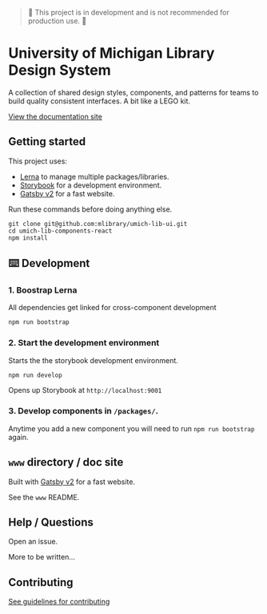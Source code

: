 > 🚧 This project is in development and is not recommended for production use. 🚧

# University of Michigan Library Design System

A collection of shared design styles, components, and patterns for teams to build quality consistent interfaces. A bit like a LEGO kit.

[View the documentation site](https://umich-lib-design-system-pmmhthnypk.now.sh/)

## Getting started

This project uses:
- [Lerna](https://lernajs.io/) to manage multiple packages/libraries.
- [Storybook](https://storybook.js.org/) for a development environment.
- [Gatsby v2](https://www.gatsbyjs.org/) for a fast website.

Run these commands before doing anything else.
```
git clone git@github.com:mlibrary/umich-lib-ui.git
cd umich-lib-components-react
npm install
```

## ⌨️ Development

### 1. Boostrap Lerna

All dependencies get linked for cross-component development
```sh
npm run bootstrap
```

### 2. Start the development environment

Starts the the storybook development environment. 
```sh
npm run develop
```
Opens up Storybook at `http://localhost:9001`

### 3. Develop components in `/packages/`.

Anytime you add a new component you will need to run `npm run bootstrap` again.

## `www` directory / doc site

Built with [Gatsby v2](https://www.gatsbyjs.org/) for a fast website.

See the `www` README.

## Help / Questions

Open an issue.

More to be written...

## Contributing

[See guidelines for contributing](https://github.com/mlibrary/umich-lib-components-react/blob/master/CONTRIBUTING.md)

